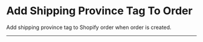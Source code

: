 # Add Shipping Province Tag To Order
Add shipping province tag to Shopify order when order is created.

---
